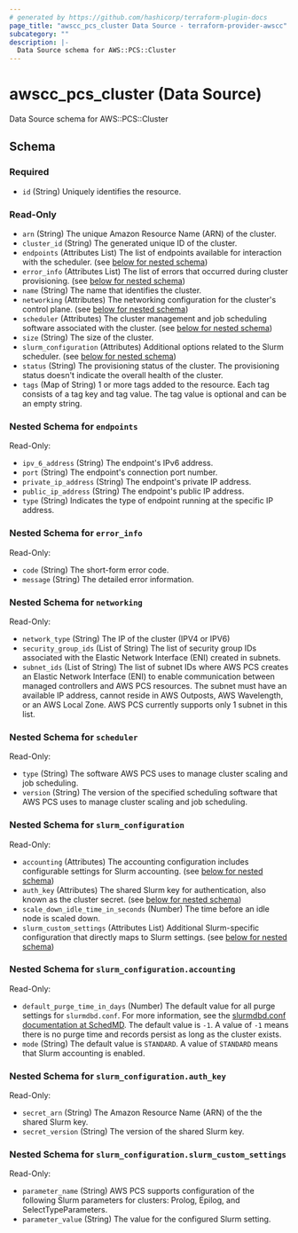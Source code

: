 ```yaml
---
# generated by https://github.com/hashicorp/terraform-plugin-docs
page_title: "awscc_pcs_cluster Data Source - terraform-provider-awscc"
subcategory: ""
description: |-
  Data Source schema for AWS::PCS::Cluster
---
```


# awscc_pcs_cluster (Data Source)

Data Source schema for AWS::PCS::Cluster



<!-- schema generated by tfplugindocs -->
## Schema

### Required

- `id` (String) Uniquely identifies the resource.

### Read-Only

- `arn` (String) The unique Amazon Resource Name (ARN) of the cluster.
- `cluster_id` (String) The generated unique ID of the cluster.
- `endpoints` (Attributes List) The list of endpoints available for interaction with the scheduler. (see [below for nested schema](#nestedatt--endpoints))
- `error_info` (Attributes List) The list of errors that occurred during cluster provisioning. (see [below for nested schema](#nestedatt--error_info))
- `name` (String) The name that identifies the cluster.
- `networking` (Attributes) The networking configuration for the cluster's control plane. (see [below for nested schema](#nestedatt--networking))
- `scheduler` (Attributes) The cluster management and job scheduling software associated with the cluster. (see [below for nested schema](#nestedatt--scheduler))
- `size` (String) The size of the cluster.
- `slurm_configuration` (Attributes) Additional options related to the Slurm scheduler. (see [below for nested schema](#nestedatt--slurm_configuration))
- `status` (String) The provisioning status of the cluster. The provisioning status doesn't indicate the overall health of the cluster.
- `tags` (Map of String) 1 or more tags added to the resource. Each tag consists of a tag key and tag value. The tag value is optional and can be an empty string.

<a id="nestedatt--endpoints"></a>
### Nested Schema for `endpoints`

Read-Only:

- `ipv_6_address` (String) The endpoint's IPv6 address.
- `port` (String) The endpoint's connection port number.
- `private_ip_address` (String) The endpoint's private IP address.
- `public_ip_address` (String) The endpoint's public IP address.
- `type` (String) Indicates the type of endpoint running at the specific IP address.


<a id="nestedatt--error_info"></a>
### Nested Schema for `error_info`

Read-Only:

- `code` (String) The short-form error code.
- `message` (String) The detailed error information.


<a id="nestedatt--networking"></a>
### Nested Schema for `networking`

Read-Only:

- `network_type` (String) The IP of the cluster (IPV4 or IPV6)
- `security_group_ids` (List of String) The list of security group IDs associated with the Elastic Network Interface (ENI) created in subnets.
- `subnet_ids` (List of String) The list of subnet IDs where AWS PCS creates an Elastic Network Interface (ENI) to enable communication between managed controllers and AWS PCS resources. The subnet must have an available IP address, cannot reside in AWS Outposts, AWS Wavelength, or an AWS Local Zone. AWS PCS currently supports only 1 subnet in this list.


<a id="nestedatt--scheduler"></a>
### Nested Schema for `scheduler`

Read-Only:

- `type` (String) The software AWS PCS uses to manage cluster scaling and job scheduling.
- `version` (String) The version of the specified scheduling software that AWS PCS uses to manage cluster scaling and job scheduling.


<a id="nestedatt--slurm_configuration"></a>
### Nested Schema for `slurm_configuration`

Read-Only:

- `accounting` (Attributes) The accounting configuration includes configurable settings for Slurm accounting. (see [below for nested schema](#nestedatt--slurm_configuration--accounting))
- `auth_key` (Attributes) The shared Slurm key for authentication, also known as the cluster secret. (see [below for nested schema](#nestedatt--slurm_configuration--auth_key))
- `scale_down_idle_time_in_seconds` (Number) The time before an idle node is scaled down.
- `slurm_custom_settings` (Attributes List) Additional Slurm-specific configuration that directly maps to Slurm settings. (see [below for nested schema](#nestedatt--slurm_configuration--slurm_custom_settings))

<a id="nestedatt--slurm_configuration--accounting"></a>
### Nested Schema for `slurm_configuration.accounting`

Read-Only:

- `default_purge_time_in_days` (Number) The default value for all purge settings for `slurmdbd.conf`. For more information, see the [slurmdbd.conf documentation at SchedMD](https://slurm.schedmd.com/slurmdbd.conf.html). The default value is `-1`. A value of `-1` means there is no purge time and records persist as long as the cluster exists.
- `mode` (String) The default value is `STANDARD`. A value of `STANDARD` means that Slurm accounting is enabled.


<a id="nestedatt--slurm_configuration--auth_key"></a>
### Nested Schema for `slurm_configuration.auth_key`

Read-Only:

- `secret_arn` (String) The Amazon Resource Name (ARN) of the the shared Slurm key.
- `secret_version` (String) The version of the shared Slurm key.


<a id="nestedatt--slurm_configuration--slurm_custom_settings"></a>
### Nested Schema for `slurm_configuration.slurm_custom_settings`

Read-Only:

- `parameter_name` (String) AWS PCS supports configuration of the following Slurm parameters for clusters: Prolog, Epilog, and SelectTypeParameters.
- `parameter_value` (String) The value for the configured Slurm setting.
